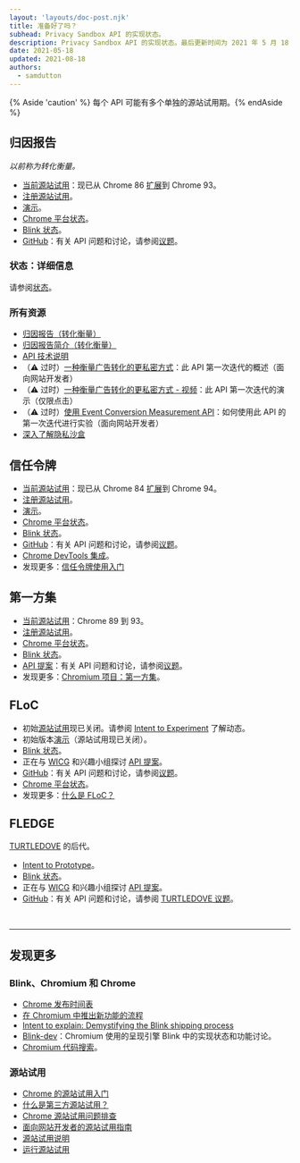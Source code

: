 ```yaml
---
layout: 'layouts/doc-post.njk'
title: 准备好了吗？
subhead: Privacy Sandbox API 的实现状态。
description: Privacy Sandbox API 的实现状态。最后更新时间为 2021 年 5 月 18 日。
date: 2021-05-18
updated: 2021-08-18
authors:
  - samdutton
---
```


{% Aside 'caution' %} 每个 API 可能有多个单独的源站试用期。{% endAside %}

## 归因报告

*以前称为转化衡量。*

- [当前源站试用](https://web.dev/origin-trials/)：现已从 Chrome 86 [扩展](https://groups.google.com/u/1/a/chromium.org/g/attribution-reporting-api-dev/c/ZKf9T8sRqAM)到 Chrome 93。
- [注册源站试用](/origintrials/#/view_trial/3411476717733150721)。
- [演示](https://goo.gle/demo-event-level-conversion-measurement-api)。
- [Chrome 平台状态](https://www.chromestatus.com/features/6412002824028160)。
- [Blink 状态](https://groups.google.com/a/chromium.org/g/blink-dev/search?q=conversion%20measurement)。
- [GitHub](https://github.com/WICG/conversion-measurement-api/)：有关 API 问题和讨论，请参阅[议题](https://github.com/WICG/conversion-measurement-api/issues)。

### 状态：详细信息

请参阅[状态](/docs/privacy-sandbox/attribution-reporting-introduction/#status)。

### 所有资源

- [归因报告（转化衡量）](/docs/privacy-sandbox/attribution-reporting)
- [归因报告简介（转化衡量）](/docs/privacy-sandbox/attribution-reporting-introduction)
- [API 技术说明](https://github.com/WICG/conversion-measurement-api/)
- （⚠️ 过时）[一种衡量广告转化的更私密方式](https://web.dev/conversion-measurement/)：此 API 第一次迭代的概述（面向网站开发者）
- （⚠️ 过时）[一种衡量广告转化的更私密方式 - 视频](https://www.youtube.com/watch?v=jcDfOoWwZcM)：此 API 第一次迭代的演示（仅限点击）
- （⚠️ 过时）[使用 Event Conversion Measurement API](https://web.dev/using-conversion-measurement/)：如何使用此 API 的第一次迭代进行实验（面向网站开发者）
- [深入了解隐私沙盒](https://web.dev/digging-into-the-privacy-sandbox)

## 信任令牌

- [当前源站试用](https://web.dev/origin-trials/)：现已从 Chrome 84 [扩展](https://groups.google.com/a/chromium.org/g/blink-dev/c/-W90wVkS0Ks/m/Jfh5-ZWpAQAJ)到 Chrome 94。
- [注册源站试用](/origintrials/#/view_trial/2479231594867458049)。
- [演示](https://trust-token-demo.glitch.me/)。
- [Chrome 平台状态](https://www.chromestatus.com/feature/5078049450098688)。
- [Blink 状态](https://groups.google.com/a/chromium.org/g/blink-dev/search?q=trust%tokens)。
- [GitHub](https://github.com/WICG/trust-token-api)：有关 API 问题和讨论，请参阅[议题](https://github.com/WICG/trust-token-api/issues)。
- [Chrome DevTools 集成](https://developers.google.com/web/updates/2021/01/devtools?utm_source=devtools#trust-token)。
- 发现更多：[信任令牌使用入门](https://web.dev/trust-tokens/)

## 第一方集

- [当前源站试用](https://web.dev/origin-trials/)：Chrome 89 到 93。
- [注册源站试用](/origintrials/#/view_trial/988540118207823873)。
- [Chrome 平台状态](https://chromestatus.com/feature/5640066519007232)。
- [Blink 状态](https://groups.google.com/a/chromium.org/g/blink-dev/search?q=first-party%20sets)。
- [API 提案](https://github.com/privacycg/first-party-sets)：有关 API 问题和讨论，请参阅[议题](hhttps://github.com/privacycg/first-party-sets/issues)。
- 发现更多：[Chromium 项目：第一方集](https://www.chromium.org/updates/first-party-sets)。

## FLoC

- 初始[源站试用](https://web.dev/origin-trials)现已关闭。请参阅 [Intent to Experiment](https://groups.google.com/a/chromium.org/g/blink-dev/c/MmijXrmwrJs) 了解动态。
- 初始版本[演示](https://floc.glitch.me/)（源站试用现已关闭）。
- [Blink 状态](https://groups.google.com/a/chromium.org/g/blink-dev/search?q=floc)。
- 正在与 [WICG](https://github.com/WICG/floc) 和兴趣小组探讨 [API 提案](https://www.w3.org/community/wicg/)。
- [GitHub](https://github.com/WICG/floc)：有关 API 问题和讨论，请参阅[议题](https://github.com/WICG/floc/issues)。
- [Chrome 平台状态](https://www.chromestatus.com/features/5710139774468096)。
- 发现更多：[什么是 FLoC？](https://web.dev/floc/)

## FLEDGE

[TURTLEDOVE](https://github.com/WICG/turtledove) 的后代。

- [Intent to Prototype](https://groups.google.com/a/chromium.org/g/blink-dev/c/w9hm8eQCmNI/m/LqT59250CAAJ)。
- [Blink 状态](https://groups.google.com/a/chromium.org/g/blink-dev/search?q=fledge)。
- 正在与 [WICG](https://www.w3.org/community/wicg/) 和兴趣小组探讨 [API 提案](https://github.com/WICG/turtledove/blob/main/FLEDGE.md)。
- [GitHub](https://github.com/WICG/turtledove/blob/main/FLEDGE.md)：有关 API 问题和讨论，请参阅 [TURTLEDOVE 议题](https://github.com/WICG/turtledove/issues)。

<br>

---

## 发现更多

### Blink、Chromium 和 Chrome

- [Chrome 发布时间表](https://www.chromestatus.com/features/schedule)
- [在 Chromium 中推出新功能的流程](https://www.chromium.org/blink/launching-features)
- [Intent to explain: Demystifying the Blink shipping process](https://www.youtube.com/watch?time_continue=291&v=y3EZx_b-7tk)
- [Blink-dev](https://groups.google.com/a/chromium.org/g/blink-dev/)：Chromium 使用的呈现引擎 Blink 中的实现状态和功能讨论。
- [Chromium 代码搜索](https://source.chromium.org/)。

### 源站试用

- [Chrome 的源站试用入门](https://web.dev/origin-trials/)
- [什么是第三方源站试用？](https://web.dev/third-party-origin-trials)
- [Chrome 源站试用问题排查](https://github.com/GoogleChrome/OriginTrials/blob/gh-pages/developer-guide.md)
- [面向网站开发者的源站试用指南](https://github.com/GoogleChrome/OriginTrials/blob/gh-pages/developer-guide.md)
- [源站试用说明](https://github.com/GoogleChrome/OriginTrials/blob/gh-pages/explainer.md)
- [运行源站试用](https://www.chromium.org/blink/origin-trials/running-an-origin-trial)
